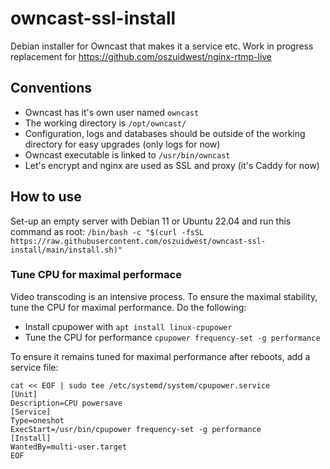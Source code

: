 # owncast-ssl-install
Debian installer for Owncast that makes it a service etc. Work in progress replacement for https://github.com/oszuidwest/nginx-rtmp-live

## Conventions
- Owncast has it's own user named `owncast`
- The working directory is `/opt/owncast/`
- Configuration, logs and databases should be outside of the working directory for easy upgrades (only logs for now)
- Owncast executable is linked to `/usr/bin/owncast`
- Let's encrypt and nginx are used as SSL and proxy (it's Caddy for now)

## How to use
Set-up an empty server with Debian 11 or Ubuntu 22.04 and run this command as root:
`/bin/bash -c "$(curl -fsSL https://raw.githubusercontent.com/oszuidwest/owncast-ssl-install/main/install.sh)"`

### Tune CPU for maximal performace
Video transcoding is an intensive process. To ensure the maximal stability, tune the CPU for maximal performance. Do the following:
- Install cpupower with `apt install linux-cpupower`
- Tune the CPU for performance `cpupower frequency-set -g performance`

To ensure it remains tuned for maximal performance after reboots, add a service file:
```
cat << EOF | sudo tee /etc/systemd/system/cpupower.service
[Unit]
Description=CPU powersave
[Service]
Type=oneshot
ExecStart=/usr/bin/cpupower frequency-set -g performance
[Install]
WantedBy=multi-user.target
EOF
```
